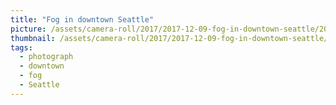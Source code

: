 ```yaml
---
title: "Fog in downtown Seattle"
picture: /assets/camera-roll/2017/2017-12-09-fog-in-downtown-seattle/20171209_174659646_iOS.jpg
thumbnail: /assets/camera-roll/2017/2017-12-09-fog-in-downtown-seattle/20171209_174659646_iOS-thumbnail.jpg
tags:
  - photograph
  - downtown
  - fog
  - Seattle
---
```

